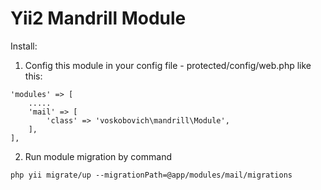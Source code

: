 Yii2 Mandrill Module
================================

Install:

1. Config this module in your config file - protected/config/web.php like this:

```
'modules' => [
    .....
    'mail' => [
        'class' => 'voskobovich\mandrill\Module',
    ],
],
```

2. Run module migration by command

```
php yii migrate/up --migrationPath=@app/modules/mail/migrations
```